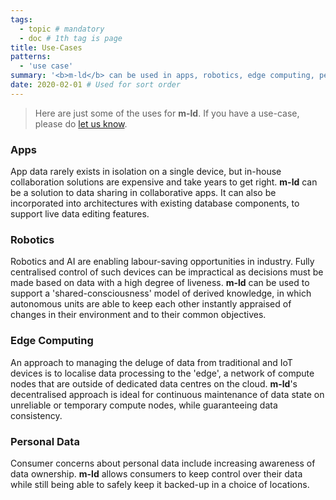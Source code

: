 ```yaml
---
tags:
  - topic # mandatory
  - doc # 1th tag is page
title: Use-Cases
patterns:
  - 'use case'
summary: '<b>m-ld</b> can be used in apps, robotics, edge computing, personal data and many more'
date: 2020-02-01 # Used for sort order
---
```

> Here are just some of the uses for **m-ld**. If you have a use-case, please do
> [let us know](mailto:info@m-ld.io).

### Apps
App data rarely exists in isolation on a single device, but in-house
collaboration solutions are expensive and take years to get right. **m-ld** can
be a solution to data sharing in collaborative apps. It can also be incorporated
into architectures with existing database components, to support live data
editing features.

### Robotics
Robotics and AI are enabling labour-saving opportunities in industry. Fully
centralised control of such devices can be impractical as decisions must be made
based on data with a high degree of liveness. **m-ld** can be used to support a
'shared-consciousness' model of derived knowledge, in which autonomous units are
able to keep each other instantly appraised of changes in their environment and
to their common objectives.

### Edge Computing
An approach to managing the deluge of data from traditional and IoT devices is
to localise data processing to the 'edge', a network of compute nodes that are
outside of dedicated data centres on the cloud. **m-ld**'s decentralised
approach is ideal for continuous maintenance of data state on unreliable or
temporary compute nodes, while guaranteeing data consistency.

### Personal Data
Consumer concerns about personal data include increasing awareness of data
ownership. **m-ld** allows consumers to keep control over their data while still
being able to safely keep it backed-up in a choice of locations.
